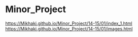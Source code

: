 # Minor_Project

https://Mikhaki.github.io/Minor_Project/14-15/01/index_1.html
https://Mikhaki.github.io/Minor_Project/14-15/01/images.html

